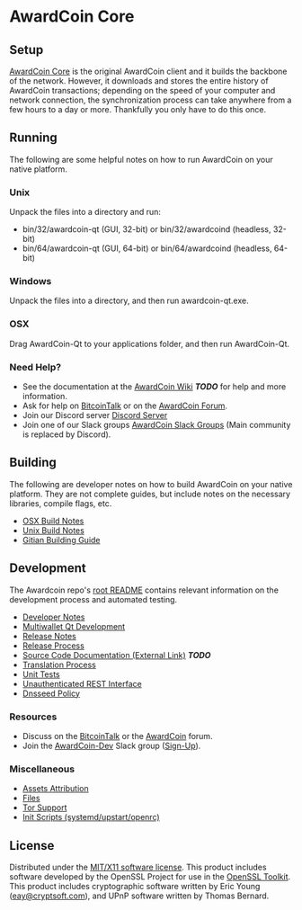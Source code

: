AwardCoin Core
=====================

Setup
---------------------
[AwardCoin Core](http://awardcoin.cc/wallet) is the original AwardCoin client and it builds the backbone of the network. However, it downloads and stores the entire history of AwardCoin transactions; depending on the speed of your computer and network connection, the synchronization process can take anywhere from a few hours to a day or more. Thankfully you only have to do this once.

Running
---------------------
The following are some helpful notes on how to run AwardCoin on your native platform.

### Unix

Unpack the files into a directory and run:

- bin/32/awardcoin-qt (GUI, 32-bit) or bin/32/awardcoind (headless, 32-bit)
- bin/64/awardcoin-qt (GUI, 64-bit) or bin/64/awardcoind (headless, 64-bit)

### Windows

Unpack the files into a directory, and then run awardcoin-qt.exe.

### OSX

Drag AwardCoin-Qt to your applications folder, and then run AwardCoin-Qt.

### Need Help?

* See the documentation at the [AwardCoin Wiki](https://en.bitcoin.it/wiki/Main_Page) ***TODO***
for help and more information.
* Ask for help on [BitcoinTalk](https://bitcointalk.org/index.php?topic=1262920.0) or on the [AwardCoin Forum](http://forum.awardcoin.cc/).
* Join our Discord server [Discord Server](https://discord.awardcoin.cc)
* Join one of our Slack groups [AwardCoin Slack Groups](https://awardcoin.cc/slack-logins/) (Main community is replaced by Discord).

Building
---------------------
The following are developer notes on how to build AwardCoin on your native platform. They are not complete guides, but include notes on the necessary libraries, compile flags, etc.

- [OSX Build Notes](build-osx.md)
- [Unix Build Notes](build-unix.md)
- [Gitian Building Guide](gitian-building.md)

Development
---------------------
The Awardcoin repo's [root README](https://github.com/AwardCoin-Project/AwardCoin/blob/master/README.md) contains relevant information on the development process and automated testing.

- [Developer Notes](developer-notes.md)
- [Multiwallet Qt Development](multiwallet-qt.md)
- [Release Notes](release-notes.md)
- [Release Process](release-process.md)
- [Source Code Documentation (External Link)](https://dev.visucore.com/bitcoin/doxygen/) ***TODO***
- [Translation Process](translation_process.md)
- [Unit Tests](unit-tests.md)
- [Unauthenticated REST Interface](REST-interface.md)
- [Dnsseed Policy](dnsseed-policy.md)

### Resources

* Discuss on the [BitcoinTalk](https://bitcointalk.org/index.php?topic=1262920.0) or the [AwardCoin](http://forum.awardcoin.cc/) forum.
* Join the [AwardCoin-Dev](https://awardcoin-dev.slack.com/) Slack group ([Sign-Up](https://awardcoin-dev.herokuapp.com/)).

### Miscellaneous
- [Assets Attribution](assets-attribution.md)
- [Files](files.md)
- [Tor Support](tor.md)
- [Init Scripts (systemd/upstart/openrc)](init.md)

License
---------------------
Distributed under the [MIT/X11 software license](http://www.opensource.org/licenses/mit-license.php).
This product includes software developed by the OpenSSL Project for use in the [OpenSSL Toolkit](https://www.openssl.org/). This product includes
cryptographic software written by Eric Young ([eay@cryptsoft.com](mailto:eay@cryptsoft.com)), and UPnP software written by Thomas Bernard.
